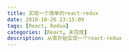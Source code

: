 ```yaml
---
title: 实现一个简单的react-redux
date: 2018-10-26 23:15:09
tags: [React, Redux]
categories: [React, 未完成]
description: 从零开始实现一个react-redux
---
```

